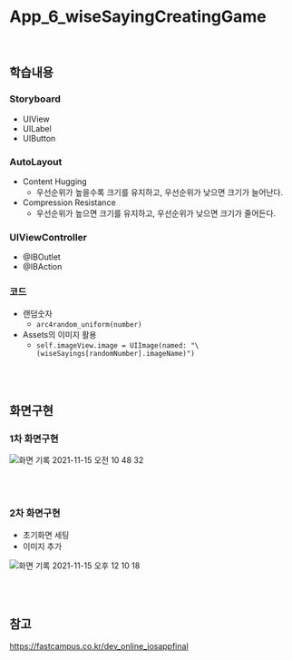# App_6_wiseSayingCreatingGame
<br>

## 학습내용
### Storyboard
   - UIView
   - UILabel
   - UIButton
### AutoLayout
   - Content Hugging
      - 우선순위가 높을수록 크기를 유지하고, 우선순위가 낮으면 크기가 늘어난다.
   - Compression Resistance
      - 우선순위가 높으면 크기를 유지하고, 우선순위가 낮으면 크기가 줄어든다.
### UIViewController
   - @IBOutlet
   - @IBAction
### 코드
   - 랜덤숫자
      - `arc4random_uniform(number)`
   - Assets의 이미지 활용
      - `self.imageView.image = UIImage(named: "\(wiseSayings[randomNumber].imageName)")` 
   
<br>
<br>

## 화면구현
### 1차 화면구현

![화면 기록 2021-11-15 오전 10 48 32](https://user-images.githubusercontent.com/65153742/141709902-dd54e82b-fa3d-4998-a631-5c9a27b5a966.gif)

<br>
<br>

### 2차 화면구현
- 초기화면 세팅
- 이미지 추가   

![화면 기록 2021-11-15 오후 12 10 18](https://user-images.githubusercontent.com/65153742/141716676-35bdafc5-b32d-48af-bb86-9367c848540d.gif)

<br>
<br>

## 참고
https://fastcampus.co.kr/dev_online_iosappfinal
